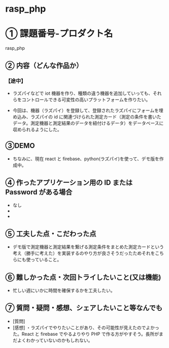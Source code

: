 # rasp_php

# ① 課題番号-プロダクト名

rasp_php

## ② 内容（どんな作品か）

### 【途中】

- ラズパイなどで iot 機器を作り、種類の違う機器を追加していっても、それらをコントロールできる可変性の高いプラットフォームを作りたい。

- 今回は、機器（ラズパイ）を登録して、登録されたラズパイにフォームを埋め込み、ラズパイの id に関連づけられた測定カード（測定の条件を書いたデータ。測定機器と測定結果のデータを紐付けるデータ）をデータベースに収められるようにした。

## ③DEMO

- ちなみに、現在 react と firebase、python(ラズパイ)を使って、デモ版を作成中。

## ④ 作ったアプリケーション用の ID または Password がある場合

- なし
-
-

## ⑤ 工夫した点・こだわった点

- デモ版で測定機器と測定結果を繋げる測定条件をまとめた測定カードという考え（勝手に考えた）を実装するのやり方が良さそうだったためそれをこちらにも使っていること。

## ⑥ 難しかった点・次回トライしたいこと(又は機能)

- 忙しい週にいかに時間を確保するかを工夫したい。

## ⑦ 質問・疑問・感想、シェアしたいこと等なんでも

- [質問]
- [感想]
  ・ラズパイでやりたいことがあり、その可能性が見えたのでよかった。React と firebase でやるよりやり PHP で作る方がやすそう。長所がまだよくわかっていないのかもしれない。
